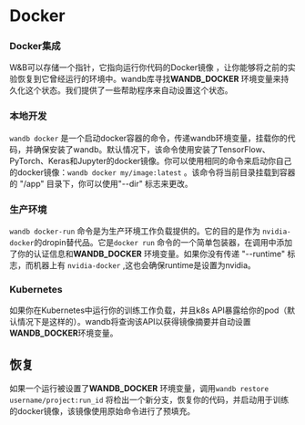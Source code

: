 # Docker

### **Docker集成**

W&B可以存储一个指针，它指向运行你代码的Docker镜像 ，让你能够将之前的实验恢复到它曾经运行的环境中。wandb库寻找**WANDB\_DOCKER** 环境变量来持久化这个状态。我们提供了一些帮助程序来自动设置这个状态。

###  **本地开发** <a id="local-development"></a>

`wandb docker` 是一个启动docker容器的命令，传递wandb环境变量，挂载你的代码，并确保安装了wandb。默认情况下，该命令使用安装了TensorFlow、PyTorch、Keras和Jupyter的docker镜像。你可以使用相同的命令来启动你自己的docker镜像：`wandb docker my/image:latest` 。该命令将当前目录挂载到容器的 "/app" 目录下，你可以使用"--dir" 标志来更改。

### **生产环境** <a id="production"></a>

`wandb docker-run` 命令是为生产环境工作负载提供的。它的目的是作为 `nvidia-docker`的dropin替代品。它是`docker run` 命令的一个简单包装器，在调用中添加了你的认证信息和**WANDB\_DOCKER** 环境变量。如果你没有传递 "--runtime" 标志，而机器上有 `nvidia-docker` ,这也会确保runtime是设置为nvidia。

### Kubernetes <a id="kubernetes"></a>

如果你在Kubernetes中运行你的训练工作负载，并且k8s API暴露给你的pod（默认情况下是这样的）。wandb将查询该API以获得镜像摘要并自动设置**WANDB\_DOCKER**环境变量。

##  **恢复** <a id="restoring"></a>

如果一个运行被设置了**WANDB\_DOCKER** 环境变量，调用`wandb restore username/project:run_id` 将检出一个新分支，恢复你的代码，并启动用于训练的docker镜像，该镜像使用原始命令进行了预填充。 [  
](https://docs.wandb.ai/integrations/kubeflow)

